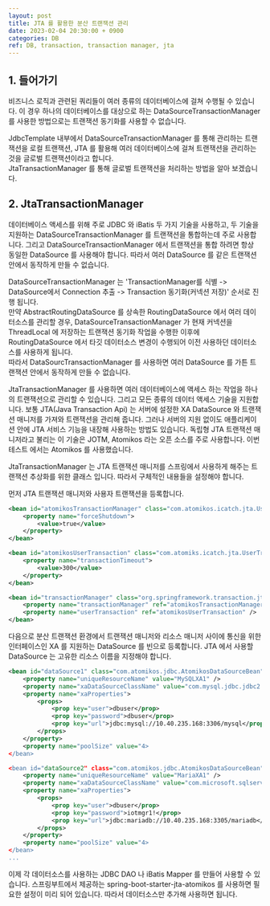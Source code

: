 ```yaml
---
layout: post
title: JTA 를 활용한 분산 트랜잭션 관리
date: 2023-02-04 20:30:00 + 0900
categories: DB
ref: DB, transaction, transaction manager, jta
---
```


## 1. 들어가기
비즈니스 로직과 관련된 쿼리들이 여러 종류의 데이터베이스에 걸쳐 수행될 수 있습니다. 이 경우 하나의 데이터베이스를 대상으로 하는 DataSourceTransactionManager 를 사용한 방법으로는 트랜잭션 동기화를 사용할 수 없습니다.    

JdbcTemplate 내부에서 DataSourceTransactionManager 를 통해 관리하는 트랜잭션을 로컬 트랜잭션, JTA 를 활용해 여러 데이터베이스에 걸쳐 트랜잭션을 관리하는 것을 글로벌 트랜잭션이라고 합니다.    
JtaTransactionManager 를 통해 글로벌 트랜잭션을 처리하는 방법을 알아 보겠습니다.    

## 2. JtaTransactionManager
데이터베이스 액세스를 위해 주로 JDBC 와 iBatis 두 가지 기술을 사용하고, 두 기술을 지원하는 DataSourceTransactionManager 를 트랜잭션을 통합하는데 주로 사용합니다. 그리고 DataSourceTransactionManager 에서 트랜잭션을 통합 하려면 항상 동일한 DataSource 를 사용해야 합니다. 따라서 여러 DataSource 를 같은 트랜잭션 안에서 동작하게 만들 수 없습니다.     

DataSourceTransactionManager 는 'TransactionManager를 식별 -> DataSource에서 Connection 추출 -> Transaction 동기화(커넥션 저장)' 순서로 진행 됩니다.    
만약 AbstractRoutingDataSource 를 상속한 RoutingDataSource 에서 여러 데이터소스를 관리할 경우, DataSourceTransactionManager 가 현재 커넥션을 ThreadLocal 에 저장하는 트랜잭션 동기화 작업을 수행한 이후에 RoutingDataSource 에서 타깃 데이터소스 변경이 수행되어 이전 사용하던 데이터소스를 사용하게 됩니다.     
따라서 DataSourcTransactionManager 를 사용하면 여러 DataSource 를 가튼 트랜잭션 안에서 동작하게 만들 수 없습니다.

JtaTransactionManager 를 사용하면 여러 데이터베이스에 액세스 하는 작업을 하나의 트랜잭션으로 관리할 수 있습니다. 그리고 모든 종류의 데이터 액세스 기술을 지원합니다. 보통 JTA(Java Transaction Api) 는 서버에 설정한 XA DataSource 와 트랜잭션 매니저를 가져와 트랜잭션을 관리해 줍니다. 그러나 서버의 지원 없이도 애플리케이션 안에 JTA 서비스 기능을 내장해 사용하는 방법도 있습니다. 독립형 JTA 트랜잭션 매니저라고 불리는 이 기술은 JOTM, Atomikos 라는 오픈 소스를 주로 사용합니다. 이번 테스트 에서는 Atomikos 를 사용했습니다.   

JtaTransactionManager 는 JTA 트랜잭션 매니저를 스프링에서 사용하게 해주는 트랜잭션 추상화를 위한 클래스 입니다. 따라서 구체적인 내용들을 설정해야 합니다.    

먼저 JTA 트랜잭션 매니저와 사용자 트랜잭션을 등록합니다.   

```xml
<bean id="atomikosTransactionManager" class="com.atomikos.icatch.jta.UserTransactionManager" init-method="init" destroy-method="close">
    <property name="forceShutdown">
        <value>true</value>
    </property>
</bean>

<bean id="atomikosUserTransaction" class="com.atomiks.icatch.jta.UserTransactionImp">
    <property name="transactionTimeout">
        <value>300</value>
    </property>
</bean>

<bean id="transactionManager" class="org.springframework.transaction.jta.JtaTransactionManager">
    <property name="transactionManager" ref="atomikosTransactionManager" />
    <property name="userTransaction" ref="atomikosUserTransaction" />
</bean>
```

다음으로 분산 트랜잭션 환경에서 트랜잭션 매니저와 리소스 매니저 사이에 통신을 위한 인터페이스인 XA 를 지원하는 DataSource 를 빈으로 등록합니다. JTA 에서 사용할 DataSource 는 고유한 리소스 이름을 지정해야 합니다.   

```xml
<bean id="dataSource1" class="com.atomikos.jdbc.AtomikosDataSourceBean" init-method="init" destroy-method="close">
    <property name="uniqueResourceName" value="MySQLXA1" />
    <property name="xaDataSourceClassName" value="com.mysql.jdbc.jdbc2.optional.MysqlXADataSource" />
    <property name="xaProperties">
        <props>
            <prop key="user">dbuser</prop>
            <prop key="password">dbuser</prop>
            <prop key="url">jdbc:mysql://10.40.235.168:3306/mysql</prop>
        </props>
    </property>
    <property name="poolSize" value="4>
</bean>

<bean id="dataSource2" class="com.atomikos.jdbc.AtomikosDataSourceBean" init-method="init" destroy-method="close">
    <property name="uniqueResourceName" value="MariaXA1" />
    <property name="xaDataSourceClassName" value="com.microsoft.sqlserver.jdbc.SQLServerXADataSource" />
    <property name="xaProperties">
        <props>
            <prop key="user">dbuser</prop>
            <prop key="password">iotmgr1!</prop>
            <prop key="url">jdbc:mariadb://10.40.235.168:3305/mariadb</prop>
        </props>
    </property>
    <property name="poolSize" value="4>
</bean>
...
```

이제 각 데이터소스를 사용하는 JDBC DAO 나 iBatis Mapper 를 만들어 사용할 수 있습니다.
스프링부트에서 제공하는 spring-boot-starter-jta-atomikos 를 사용하면 필요한 설정이 미리 되어 있습니다. 따라서 데이터소스만 추가해 사용하면 됩니다.   